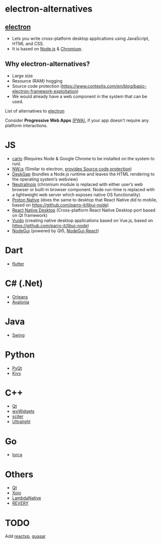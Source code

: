 # electron-alternatives

## [electron](https://electronjs.org)
* Lets you write cross-platform desktop applications using JavaScript, HTML and CSS.
* It is based on [Node.js](https://nodejs.org) & [Chromium](https://www.chromium.org).

## Why electron-alternatives?

* Large size
* Resource (RAM) hogging
* Source code protection (https://www.contextis.com/en/blog/basic-electron-framework-exploitation)
* We would already have a web component in the system that can be used.

List of alternatives to [electron](https://electronjs.org)

Consider **Progressive Web Apps** [(PWA)](https://developers.google.com/web/progressive-web-apps/desktop), if your app doesn't require any platform interactions.

# JS
* [carlo](https://github.com/GoogleChromeLabs/carlo) (Requires Node & Google Chrome to be installed on the system to run)
* [NW.js](https://nwjs.io) (Similar to electron, [provides Source code protection](https://nwjs.io/blog/js-src-protect-perf/))
* [DeskGap](https://deskgap.com) (bundles a Node.js runtime and leaves the HTML rendering to the operating system‘s webview)
* [Neutralinojs](https://neutralino.js.org) (chromium module is replaced with either user’s web browser or built-in browser component. Node run-time is replaced with a lightweight web server which exposes native OS functionality)
* [Proton Native](https://proton-native.js.org) (does the same to desktop that React Native did to mobile, based on https://github.com/parro-it/libui-node)
* [React Native Desktop](https://github.com/status-im/react-native-desktop) (Cross-platform React Native Desktop port based on Qt framework)
* [Vuido](https://github.com/mimecorg/vuido) (creating native desktop applications based on Vue.js, based on https://github.com/parro-it/libui-node)
* [NodeGui](https://github.com/nodegui/nodegui) (powered by Qt5, [NodeGui-React](https://github.com/nodegui/react-nodegui))

# Dart
* [flutter](https://flutter.dev)

# C# (.Net)
* [Orleans](https://github.com/dotnet/Orleans)
* [Avalonia](https://avaloniaui.net)

# Java
* [Swing](https://en.wikipedia.org/wiki/Swing_(Java))

# Python
* [PyQt](https://en.wikipedia.org/wiki/PyQt)
* [Kivy](https://kivy.org/#home)

# C++
* [Qt](https://www.qt.io)
* [wxWidgets](https://wxwidgets.org)
* [sciter](https://sciter.com)
* [Ultralight](https://ultralig.ht)

# Go
* [lorca](https://github.com/zserge/lorca)

# Others
* [Qt](https://www.qt.io)
* [Xojo](https://www.xojo.com)
* [LambdaNative](http://www.lambdanative.org)
* [REVERY](https://www.outrunlabs.com/revery)

# TODO
Add [reactxp](https://github.com/microsoft/reactxp), [quasar](https://quasar.dev)
